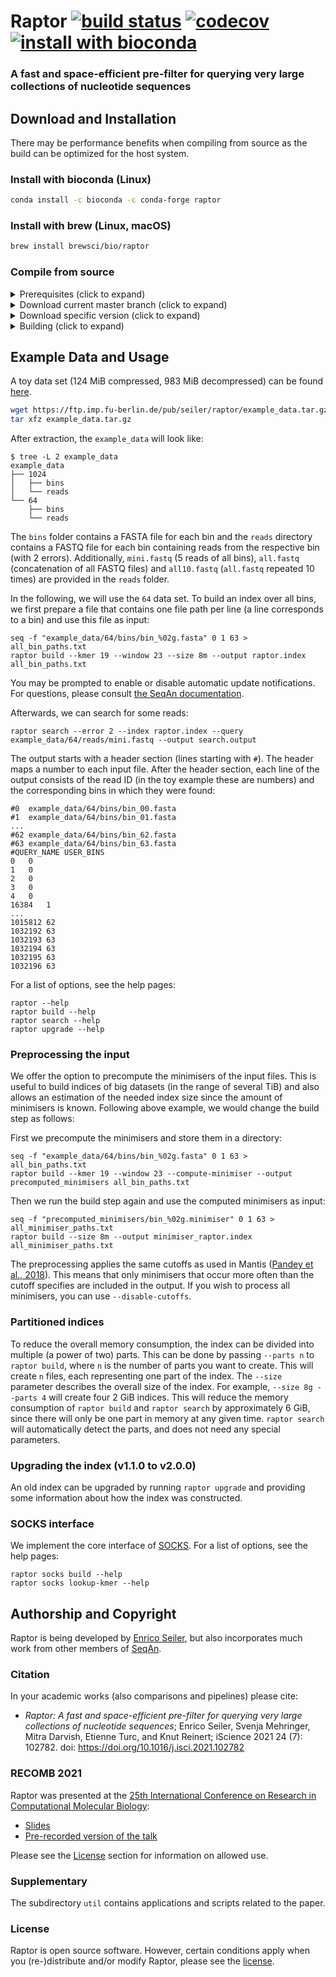 # Raptor [![build status][1]][2] [![codecov][3]][4] [![install with bioconda][5]][6]

[1]: https://github.com/seqan/raptor/workflows/Raptor%20CI/badge.svg?branch=master
[2]: https://github.com/seqan/raptor/actions
[3]: https://codecov.io/gh/seqan/raptor/branch/master/graph/badge.svg?token=SJVMYRUKW2
[4]: https://codecov.io/gh/seqan/raptor
[5]: https://img.shields.io/badge/install%20with-bioconda-brightgreen.svg?style=flat
[6]: https://bioconda.github.io/recipes/raptor/README.html

### A fast and space-efficient pre-filter for querying very large collections of nucleotide sequences

## Download and Installation
There may be performance benefits when compiling from source as the build can be optimized for the host system.

### Install with bioconda (Linux)

```bash
conda install -c bioconda -c conda-forge raptor
```

### Install with brew (Linux, macOS)

```bash
brew install brewsci/bio/raptor
```

### Compile from source
<details><summary>Prerequisites (click to expand)</summary>

* CMake >= 3.8
* GCC 9, 10 or 11 (most recent minor version)
* git

Refer to the [Seqan3 Setup Tutorial](https://docs.seqan.de/seqan/3-master-user/setup.html) for more in depth
information.
</details>

<details><summary>Download current master branch (click to expand)</summary>

```bash
git clone https://github.com/seqan/raptor
git submodule update --init
```

</details>

<details><summary>Download specific version (click to expand)</summary>

E.g., for version `1.1.0`:
```bash
git clone --branch raptor-v1.1.0 --recurse-submodules https://github.com/seqan/raptor
```
Or from within an existing repository
```bash
git checkout raptor-v1.1.0
```
</details>

<details><summary>Building (click to expand)</summary>

```bash
cd raptor
mkdir -p build
cd build
cmake ..
make
```

The binary can be found in `bin`.

You may want to add the Raptor executable to your PATH:
```
export PATH=$(pwd)/bin:$PATH
raptor --version
```

By default, Raptor will be built with host specific optimizations (`-march=native`). This behavior can be disabled by
passing `-DRAPTOR_NATIVE_BUILD=OFF` to CMake.

</details>

## Example Data and Usage
A toy data set (124 MiB compressed, 983 MiB decompressed) can be found
[here](https://ftp.imp.fu-berlin.de/pub/seiler/raptor/).

```bash
wget https://ftp.imp.fu-berlin.de/pub/seiler/raptor/example_data.tar.gz
tar xfz example_data.tar.gz
```

After extraction, the `example_data` will look like:

```console
$ tree -L 2 example_data
example_data
├── 1024
│   ├── bins
│   └── reads
└── 64
    ├── bins
    └── reads
```

The `bins` folder contains a FASTA file for each bin and the `reads` directory contains a FASTQ file for each bin
containing reads from the respective bin (with 2 errors).
Additionally, `mini.fastq` (5 reads of all bins), `all.fastq` (concatenation of all FASTQ files) and `all10.fastq`
(`all.fastq` repeated 10 times) are provided in the `reads` folder.

In the following, we will use the `64` data set.
To build an index over all bins, we first prepare a file that contains one file path per line
(a line corresponds to a bin) and use this file as input:
```
seq -f "example_data/64/bins/bin_%02g.fasta" 0 1 63 > all_bin_paths.txt
raptor build --kmer 19 --window 23 --size 8m --output raptor.index all_bin_paths.txt
```

You may be prompted to enable or disable automatic update notifications. For questions, please consult
[the SeqAn documentation](https://github.com/seqan/seqan3/wiki/Update-Notifications).

Afterwards, we can search for some reads:

```
raptor search --error 2 --index raptor.index --query example_data/64/reads/mini.fastq --output search.output
```

The output starts with a header section (lines starting with `#`). The header maps a number to each input file.
After the header section, each line of the output consists of the read ID (in the toy example these are numbers) and
the corresponding bins in which they were found:
```text
#0	example_data/64/bins/bin_00.fasta
#1	example_data/64/bins/bin_01.fasta
...
#62	example_data/64/bins/bin_62.fasta
#63	example_data/64/bins/bin_63.fasta
#QUERY_NAME	USER_BINS
0	0
1	0
2	0
3	0
4	0
16384	1
...
1015812	62
1032192	63
1032193	63
1032194	63
1032195	63
1032196	63
```

For a list of options, see the help pages:
```console
raptor --help
raptor build --help
raptor search --help
raptor upgrade --help
```

### Preprocessing the input
We offer the option to precompute the minimisers of the input files. This is useful to build indices of big datasets
(in the range of several TiB) and also allows an estimation of the needed index size since the amount of minimisers is
known.
Following above example, we would change the build step as follows:

First we precompute the minimisers and store them in a directory:
```
seq -f "example_data/64/bins/bin_%02g.fasta" 0 1 63 > all_bin_paths.txt
raptor build --kmer 19 --window 23 --compute-minimiser --output precomputed_minimisers all_bin_paths.txt
```

Then we run the build step again and use the computed minimisers as input:
```
seq -f "precomputed_minimisers/bin_%02g.minimiser" 0 1 63 > all_minimiser_paths.txt
raptor build --size 8m --output minimiser_raptor.index all_minimiser_paths.txt
```

The preprocessing applies the same cutoffs as used in Mantis
([Pandey et al., 2018](https://doi.org/10.1016/j.cels.2018.05.021)).
This means that only minimisers that occur more often than the cutoff specifies are included in the output.
If you wish to process all minimisers, you can use `--disable-cutoffs`.

### Partitioned indices
To reduce the overall memory consumption, the index can be divided into multiple (a power of two) parts.
This can be done by passing `--parts n` to `raptor build`, where `n` is the number of parts you want to create.
This will create `n` files, each representing one part of the index. The `--size` parameter describes the overall size
of the index. For example, `--size 8g --parts 4` will create four 2 GiB indices. This will reduce the memory consumption
of `raptor build` and `raptor search` by approximately 6 GiB, since there will only be one part in memory at any given
time. `raptor search` will automatically detect the parts, and does not need any special parameters.

### Upgrading the index (v1.1.0 to v2.0.0)
An old index can be upgraded by running `raptor upgrade` and providing some information about how the index was
constructed.

### SOCKS interface
We implement the core interface of [SOCKS](https://gitlab.ub.uni-bielefeld.de/gi/socks).
For a list of options, see the help pages:
```console
raptor socks build --help
raptor socks lookup-kmer --help
```

## Authorship and Copyright
Raptor is being developed by [Enrico Seiler](mailto:enrico.seiler@fu-berlin.de), but also incorporates much work from
other members of [SeqAn](https://www.seqan.de).

### Citation
In your academic works (also comparisons and pipelines) please cite:
  * *Raptor: A fast and space-efficient pre-filter for querying very large collections of nucleotide sequences*;
    Enrico Seiler, Svenja Mehringer, Mitra Darvish, Etienne Turc, and Knut Reinert; iScience 2021 24 (7): 102782.
    doi: https://doi.org/10.1016/j.isci.2021.102782

### RECOMB 2021
Raptor was presented at the [25th International Conference on Research in Computational Molecular Biology][recomb_url]:
  * [Slides][recomb_slides]
  * [Pre-recorded version of the talk][recomb_talk]

Please see the [License](#license) section for information on allowed use.

[recomb_url]: https://www.recomb2021.org/
[recomb_slides]: https://box.fu-berlin.de/s/TtM3Raxixm35Syy
[recomb_talk]: https://box.fu-berlin.de/s/YJFQnwqdE5q2Tym

### Supplementary
The subdirectory `util` contains applications and scripts related to the paper.

### License
Raptor is open source software. However, certain conditions apply when you (re-)distribute and/or modify Raptor,
please see the [license](https://github.com/seqan/raptor/blob/master/LICENSE.md).
